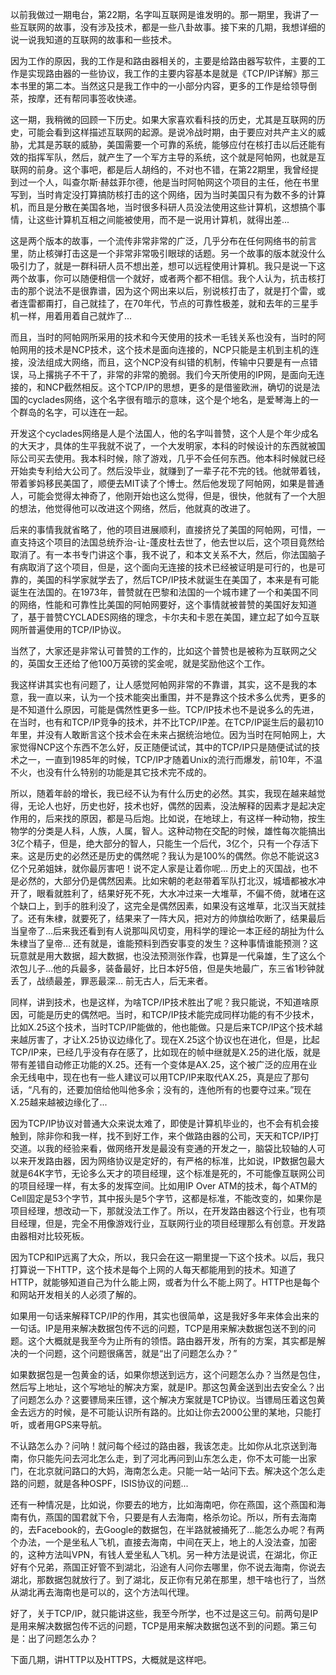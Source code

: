 以前我做过一期电台，第22期，名字叫互联网是谁发明的。那一期里，我讲了一些互联网的故事，没有涉及技术，都是一些八卦故事。接下来的几期，我想详细的说一说我知道的互联网的故事和一些技术。

因为工作的原因，我的工作是和路由器相关的，主要是给路由器写软件，主要的工作是实现路由器的一些协议，我工作的主要内容基本是就是《TCP/IP详解》那三本书里的第二本。当然这只是我工作中的一小部分内容，更多的工作是给领导倒茶，按摩，还有帮同事签收快递。



这一期，我稍微的回顾一下历史。如果大家喜欢看科技的历史，尤其是互联网的历史，可能会看到这样描述互联网的起源。是说冷战时期，由于要应对共产主义的威胁，尤其是苏联的威胁，美国需要一个可靠的系统，能够应付在核打击以后还能有效的指挥军队，然后，就产生了一个军方主导的系统，这个就是阿帕网，也就是互联网的前身。这个事吧，都是后人胡绉的，不对也不错，在第22期里，我曾经提到过一个人，叫查尔斯·赫兹菲尔德，他是当时阿帕网这个项目的主任，他在书里写到，当时肯定没打算搞防核打击的这个网络，因为当时美国只有为数不多的计算机，而且是分散在美国各地，当时很多科研人员没法使用这些计算机，这想搞个事情，让这些计算机互相之间能被使用，而不是一说用计算机，就得出差...

这是两个版本的故事，一个流传非常非常的广泛，几乎分布在任何网络书的前言里，防止核弹打击这是一个非常非常吸引眼球的话题。另一个故事的版本就没什么吸引力了，就是一群科研人员不想出差，想可以远程使用计算机。我只是说一下这两个故事，你可以随便相信一个就好，或者两个都不相信。我个人认为，抗击核打击的那个说法不是很靠谱，因为这个网出来以后，别说核打击了，就是打个雷，或者连雷都甭打，自己就挂了，在70年代，节点的可靠性极差，就和去年的三星手机一样，用着用着自己就炸了...

而且，当时的阿帕网所采用的技术和今天使用的技术一毛钱关系也没有，当时的阿帕网用的技术是NCP技术，这个技术是面向连接的，NCP只能是主机到主机的连接，没法组成大网络，而且，这个NCP没有纠错的机制，传输中只要是有一点错误，马上撂挑子不干了，非常的非常的脆弱。我们今天所使用的IP网，是面向无连接的，和NCP截然相反。这个TCP/IP的思想，更多的是借鉴欧洲，确切的说是法国的cyclades网络，这个名字很有暗示的意味，这个是个地名，是爱琴海上的一个群岛的名字，可以连在一起。

开发这个cyclades网络是人是个法国人，他的名字叫普赞，这个人是个年少成名的大天才，具体的生平我就不说了，一个大发明家，本科的时候设计的东西就被国际公司买去使用。我本科时候，除了游戏，几乎不会任何东西。他本科时候就已经开始卖专利给大公司了。然后没毕业，就赚到了一辈子花不完的钱。他就带着钱，带着爹妈移民美国了，顺便去MIT读了个博士。然后他发现了阿帕网，如果是普通人，可能会觉得太神奇了，他刚开始也这么觉得，但是，很快，他就有了一个大胆的想法，他觉得他可以改进这个网络，然后，他就真的改进了。

后来的事情我就省略了，他的项目进展顺利，直接挤兑了美国的阿帕网，可惜，一直支持这个项目的法国总统乔治-让-蓬皮杜去世了，他去世以后，这个项目竟然给取消了。有一本书专门讲这个事，我不说了，和本文关系不大，然后，你法国脑子有病取消了这个项目，但是，这个面向无连接的技术已经被证明是可行的，也是可靠的，美国的科学家就学去了，然后TCP/IP技术就诞生在美国了，本来是有可能诞生在法国的。在1973年，普赞就在巴黎和法国的一个城市建了一个和美国不同的网络，性能和可靠性比美国的阿帕网要好，这个事情就被普赞的美国好友知道了，基于普赞CYCLADES网络的理念，卡尔夫和卡恩在美国，建立起了如今互联网所普遍使用的TCP/IP协议。

当然了，大家还是非常认可普赞的工作的，比如这个普赞也是被称为互联网之父的，英国女王还给了他100万英镑的奖金呢，就是奖励他这个工作。

我这样讲其实也有问题了，让人感觉阿帕网非常的不靠谱，其实，这不是我的本意，我一直以来，认为一个技术能突出重围，并不是靠这个技术多么优秀，更多的是不知道什么原因，可能是偶然性更多一些。TCP/IP技术也不是说多么的先进，在当时，也有和TCP/IP竞争的技术，并不比TCP/IP差。在TCP/IP诞生后的最初10年里，并没有人敢断言这个技术会在未来占据统治地位。因为当时在阿帕网上，大家觉得NCP这个东西不怎么好，反正随便试试，其中的TCP/IP只是随便试试的技术之一，一直到1985年的时候，TCP/IP才随着Unix的流行而爆发，前10年，不温不火，也没有什么特别的功能是其它技术完不成的。

所以，随着年龄的增长，我已经不认为有什么历史的必然。其实，我现在越来越觉得，无论人也好，历史也好，技术也好，偶然的因素，没法解释的因素才是起决定作用的，后来找的原因，都是马后炮。比如说，在地球上，有这样一种动物，按生物学的分类是人科，人族，人属，智人。这种动物在交配的时候，雄性每次能搞出3亿个精子，但是，绝大部分的智人，只能生一个后代，3亿个，只有一个存活下来。这是历史的必然还是历史的偶然呢？我认为是100%的偶然。你总不能说这3亿个兄弟姐妹，就你最厉害吧！说不定人家是让着你呢… 历史上的灭国战，也不是必然的，大部分仍是偶然因素。比如宋朝的老赵带着军队打北汉，城墙都被水冲开了，眼看就胜利了，结果好死不死，大水冲过来一大堆草，不偏不倚，就堵在这个缺口上，到手的胜利没了，这完全是偶然因素，如果没有这堆草，北汉当天就挂了。还有朱棣，就要死了，结果来了一阵大风，把对方的帅旗给吹断了，结果最后当皇帝了...后来我还看到有人说那叫风切变，用科学的理论一本正经的胡扯为什么朱棣当了皇帝… 还有就是，谁能预料到西安事变的发生？这种事情谁能预测？这玩意就是用大数据，超大数据，也没法预测张作霖，也算是一代枭雄，生了这么个浓包儿子…他的兵最多，装备最好，比日本好5倍，但是失地最广，东三省1秒钟就丢了，战绩最差，罪恶最深… 前无古人，后无来者。

同样，讲到技术，也是这样，为啥TCP/IP技术胜出了呢？我只能说，不知道啥原因，可能是历史的偶然吧。当时，和TCP/IP技术能完成同样功能的有不少技术，比如X.25这个技术，当时TCP/IP能做的，他也能做。只是后来TCP/IP这个技术越来越厉害了，才让X.25协议边缘化了。现在X.25这个协议也在进化，但是，比起TCP/IP来，已经几乎没有存在感了，比如现在的帧中继就是X.25的进化版，就是带有差错自动修正功能的X.25。还有一个变体是AX.25，这个被广泛的应用在业余无线电中，现在也有一些人建议可以用TCP/IP来取代AX.25，真是应了那句话，“凡有的，还要加倍给他叫他多余；没有的，连他所有的也要夺过来。”现在X.25越来越被边缘化了...

 因为TCP/IP协议对普通大众来说太难了，即使是计算机毕业的，也不会有机会接触到，除非你和我一样，找不到好工作，来个做路由器的公司，天天和TCP/IP打交道。以我的经验来看，做网络开发是最没有变通的开发之一，脑袋比较轴的人可以来开发路由器，因为网络协议是定好的，有严格的标准，比如说，IP数据包最大就是64K字节，无论多么天才的项目经理，这个标准是死的，不可能像互联网公司的项目经理一样，有太多的发挥空间。比如用IP Over ATM的技术，每个ATM的Cell固定是53个字节，其中报头是5个字节，这都是标准，不能改变的，如果你是项目经理，想改动一下，那就没法工作了。所以，在开发路由器这个行业，也有项目经理，但是，完全不用像游戏行业，互联网行业的项目经理那么有创意。开发路由器相对比较死板。

因为TCP和IP远离了大众，所以，我只会在这一期里提一下这个技术。以后，我只打算说一下HTTP，这个技术是每个上网的人每天都能用到的技术。知道了HTTP，就能够知道自己为什么能上网，或者为什么不能上网了。HTTP也是每个和网站开发相关的人必须了解的。

如果用一句话来解释TCP/IP的作用，其实也很简单，这是我好多年来体会出来的一句话。IP是用来解决数据包传不远的问题，TCP是用来解决数据包送不到的问题。这个大概就是我至今为止所有的领悟。路由器开发，所有的方案，其实都是解决的一个问题，这个问题很痛苦，就是“出了问题怎么办？”

如果数据包是一包黄金的话，如果你想送到远方，这个问题怎么办？当然是包住，然后写上地址，这个写地址的解决方案，就是IP。那这包黄金送到出去安全么？出了问题怎么办？这要镖局来压镖，这个解决方案就是TCP协议。当镖局压着这包黄金去远方的时候，是不可能认识所有路的。比如让你去2000公里的某地，只能打听，或者用GPS来导航。

不认路怎么办？问呐！就问每个经过的路由器，我该怎走。比如你从北京送到海南，你只能先问去河北怎么走，到了河北再问到山东怎么走，你不太可能一出家门，在北京就问路口的大妈，海南怎么走。只能一站一站问下去。解决这个怎么走路的问题，就是各种OSPF，ISIS协议的问题...

还有一种情况是，比如说，你要去的地方，比如海南吧，你在燕国，这个燕国和海南有仇，燕国的国君就下令，只要是有人去海南，格杀勿论。所以，所有去海南的，去Facebook的，去Google的数据包，在半路就被捅死了...能怎么办呢？有两个办法，一个是坐私人飞机，直接去海南，中间在天上，地上的人没法查，加密的，这种方法叫VPN，有钱人爱坐私人飞机。另一种方法是说谎，在湖北，你正好有个兄弟，燕国正好管不到湖北，沿途有人问你去哪里，你不说去海南，你说去湖北，那数据包就放行了。到了湖北，反正你有兄弟在那里，想干啥也行了，当然从湖北再去海南也是可以的，这个方法叫代理。



好了，关于TCP/IP，就只能讲这些，我至今所学，也不过是这三句。前两句是IP是用来解决数据包传不远的问题，TCP是用来解决数据包送不到的问题。第三句是：出了问题怎么办？

下面几期，讲HTTP以及HTTPS，大概就是这样吧。
